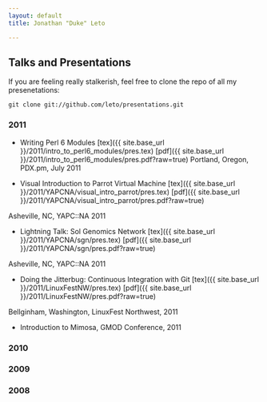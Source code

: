 ```yaml
---
layout: default
title: Jonathan "Duke" Leto

---
```


## Talks and Presentations

If you are feeling really stalkerish, feel free to clone the repo of all my presenetations:

    git clone git://github.com/leto/presentations.git

### 2011

* Writing Perl 6 Modules
[tex]({{ site.base_url }}/2011/intro_to_perl6_modules/pres.tex)
[pdf]({{ site.base_url }}/2011/intro_to_perl6_modules/pres.pdf?raw=true)
Portland, Oregon, PDX.pm, July 2011

* Visual Introduction to Parrot Virtual Machine
[tex]({{ site.base_url }}/2011/YAPCNA/visual_intro_parrot/pres.tex)
[pdf]({{ site.base_url }}/2011/YAPCNA/visual_intro_parrot/pres.pdf?raw=true)

Asheville, NC, YAPC::NA 2011

* Lightning Talk: Sol Genomics Network
[tex]({{ site.base_url }}/2011/YAPCNA/sgn/pres.tex)
[pdf]({{ site.base_url }}/2011/YAPCNA/sgn/pres.pdf?raw=true)

Asheville, NC, YAPC::NA 2011

* Doing the Jitterbug: Continuous Integration with Git
[tex]({{ site.base_url }}/2011/LinuxFestNW/pres.tex)
[pdf]({{ site.base_url }}/2011/LinuxFestNW/pres.pdf?raw=true)

Bellginham, Washington, LinuxFest Northwest, 2011

* Introduction to Mimosa, GMOD Conference, 2011

### 2010

### 2009

### 2008
